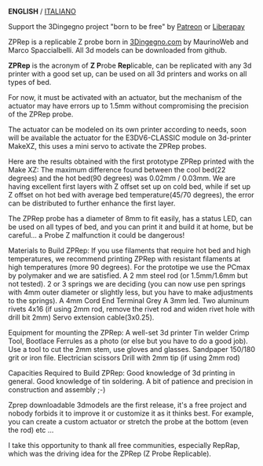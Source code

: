 **ENGLISH** / [ITALIANO](README(IT).md)

Support the 3Dingegno project "born to be free" by [Patreon](https://www.patreon.com/3Dingegno) or [Liberapay](https://it.liberapay.com/3Dingegno/)

ZPRep is a replicable Z probe born in [3Dingegno.com](http://3dingegno.com/blog/) by MaurinoWeb and Marco Spaccialbelli. All 3d models can be downloaded from github.

**ZPRep** is the acronym of **Z** **P**robe **Rep**licable, can be replicated with any 3d printer with a good set up, can be used on all 3d printers and works on all types of bed.

For now, it must be activated with an actuator, but the mechanism of the actuator may have errors up to 1.5mm without compromising the precision of the ZPRep probe.

The actuator can be modeled on its own printer according to needs, soon will be available the actuator for the E3DV6-CLASSIC module on 3d-printer MakeXZ, this uses a mini servo to activate the ZPRep probes.

Here are the results obtained with the first prototype ZPRep printed with the Make XZ: 
The maximum difference found between the cool bed(22 degrees) and the hot bed(90 degrees) was 0.02mm / 0.03mm. We are having excellent first layers with Z offset set up on cold bed, while if set up Z offset on hot bed with average bed temperature(45/70 degrees), the error can be distributed to further enhance the first layer.

The ZPRep probe has a diameter of 8mm to fit easily, has a status LED, can be used on all types of bed, and you can print it and build it at home, but be careful... a Probe Z malfunction it could be dangerous!

Materials to Build ZPRep:
If you use filaments that require hot bed and high temperatures, we recommend printing ZPRep with resistant filaments at high temperatures (more 90 degrees). For the prototipe we use the PCmax by polymaker and we are satisfied.
A 2 mm steel rod (or 1.5mm/1.6mm but not tested). 2 or 3 springs we are deciding (you can now use pen springs with 4mm outer diameter or slightly less, but you have to make adjustments to the springs).
A 4mm Cord End Terminal Grey
A 3mm led.
Two aluminum rivets 4x16 (if using 2mm rod, remove the rivet rod and widen rivet hole with drill bit 2mm)
Servo extension cable(3x0.25).

Equipment for mounting the ZPRep:
A well-set 3d printer Tin welder Crimp Tool, Bootlace Ferrules as a photo (or else but you have to do a good job).
Use a tool to cut the 2mm stem, use gloves and glasses.
Sandpaper 150/180 grit or iron file.
Electrician scissors Drill with 2mm tip (if using 2mm rod)

Capacities Required to Build ZPRep:
Good knowledge of 3d printing in general.
Good knowledge of tin soldering.
A bit of patience and precision in construction and assembly ;-)

Zprep downloadable 3dmodels are the first release, it's a free project and nobody forbids it to improve it or customize it as it thinks best. For example, you can create a custom actuator or stretch the probe at the bottom (even the rod) etc ...

I take this opportunity to thank all free communities, especially RepRap, which was the driving idea for the ZPRep (Z Probe Replicable).
